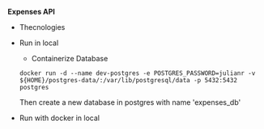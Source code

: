 **Expenses API**

* Thecnologies
* Run in local
    * Containerize Database

    `docker run -d --name dev-postgres -e POSTGRES_PASSWORD=julianr -v ${HOME}/postgres-data/:/var/lib/postgresql/data -p 5432:5432 postgres`

    Then create a new database in postgres with name    'expenses_db'
* Run with docker in local

